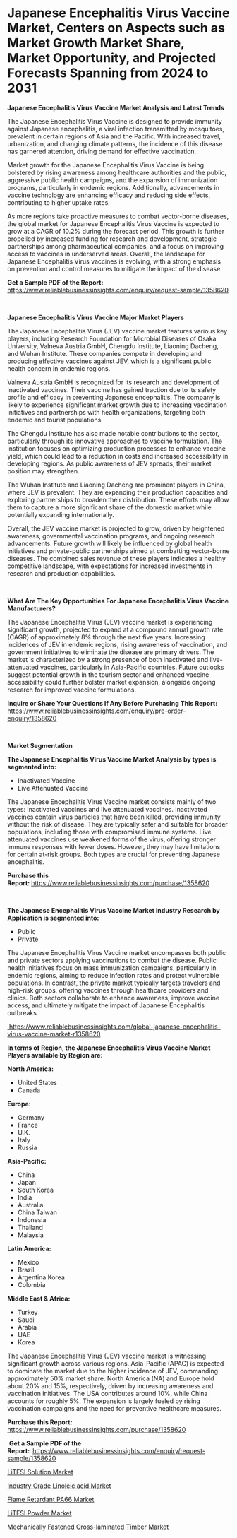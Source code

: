 <p><h1>Japanese Encephalitis Virus Vaccine Market, Centers on Aspects such as Market Growth Market Share, Market Opportunity, and Projected Forecasts Spanning from 2024 to 2031</h1></p><p><strong>Japanese Encephalitis Virus Vaccine Market Analysis and Latest Trends</strong></p>
<p><p>The Japanese Encephalitis Virus Vaccine is designed to provide immunity against Japanese encephalitis, a viral infection transmitted by mosquitoes, prevalent in certain regions of Asia and the Pacific. With increased travel, urbanization, and changing climate patterns, the incidence of this disease has garnered attention, driving demand for effective vaccination. </p><p>Market growth for the Japanese Encephalitis Virus Vaccine is being bolstered by rising awareness among healthcare authorities and the public, aggressive public health campaigns, and the expansion of immunization programs, particularly in endemic regions. Additionally, advancements in vaccine technology are enhancing efficacy and reducing side effects, contributing to higher uptake rates. </p><p>As more regions take proactive measures to combat vector-borne diseases, the global market for Japanese Encephalitis Virus Vaccine is expected to grow at a CAGR of 10.2% during the forecast period. This growth is further propelled by increased funding for research and development, strategic partnerships among pharmaceutical companies, and a focus on improving access to vaccines in underserved areas. Overall, the landscape for Japanese Encephalitis Virus vaccines is evolving, with a strong emphasis on prevention and control measures to mitigate the impact of the disease.</p></p>
<p><strong>Get a Sample PDF of the Report:&nbsp;</strong> <a href="https://www.reliablebusinessinsights.com/enquiry/request-sample/1358620?utm_campaign=1500&utm_medium=2&utm_source=Github&utm_content=ia&utm_term=11102024&utm_id=japanese-encephalitis-virus-vaccine">https://www.reliablebusinessinsights.com/enquiry/request-sample/1358620</a></p>
<p>&nbsp;</p>
<p><strong>Japanese Encephalitis Virus Vaccine Major Market Players</strong></p>
<p><p>The Japanese Encephalitis Virus (JEV) vaccine market features various key players, including Research Foundation for Microbial Diseases of Osaka University, Valneva Austria GmbH, Chengdu Institute, Liaoning Dacheng, and Wuhan Institute. These companies compete in developing and producing effective vaccines against JEV, which is a significant public health concern in endemic regions.</p><p>Valneva Austria GmbH is recognized for its research and development of inactivated vaccines. Their vaccine has gained traction due to its safety profile and efficacy in preventing Japanese encephalitis. The company is likely to experience significant market growth due to increasing vaccination initiatives and partnerships with health organizations, targeting both endemic and tourist populations.</p><p>The Chengdu Institute has also made notable contributions to the sector, particularly through its innovative approaches to vaccine formulation. The institution focuses on optimizing production processes to enhance vaccine yield, which could lead to a reduction in costs and increased accessibility in developing regions. As public awareness of JEV spreads, their market position may strengthen.</p><p>The Wuhan Institute and Liaoning Dacheng are prominent players in China, where JEV is prevalent. They are expanding their production capacities and exploring partnerships to broaden their distribution. These efforts may allow them to capture a more significant share of the domestic market while potentially expanding internationally.</p><p>Overall, the JEV vaccine market is projected to grow, driven by heightened awareness, governmental vaccination programs, and ongoing research advancements. Future growth will likely be influenced by global health initiatives and private-public partnerships aimed at combatting vector-borne diseases. The combined sales revenue of these players indicates a healthy competitive landscape, with expectations for increased investments in research and production capabilities.</p></p>
<p>&nbsp;</p>
<p><strong>What Are The Key Opportunities For Japanese Encephalitis Virus Vaccine Manufacturers?</strong></p>
<p><p>The Japanese Encephalitis Virus (JEV) vaccine market is experiencing significant growth, projected to expand at a compound annual growth rate (CAGR) of approximately 8% through the next five years. Increasing incidences of JEV in endemic regions, rising awareness of vaccination, and government initiatives to eliminate the disease are primary drivers. The market is characterized by a strong presence of both inactivated and live-attenuated vaccines, particularly in Asia-Pacific countries. Future outlooks suggest potential growth in the tourism sector and enhanced vaccine accessibility could further bolster market expansion, alongside ongoing research for improved vaccine formulations.</p></p>
<p><strong>Inquire or Share Your Questions If Any Before Purchasing This Report:</strong> <a href="https://www.reliablebusinessinsights.com/enquiry/pre-order-enquiry/1358620?utm_campaign=1500&utm_medium=2&utm_source=Github&utm_content=ia&utm_term=11102024&utm_id=japanese-encephalitis-virus-vaccine">https://www.reliablebusinessinsights.com/enquiry/pre-order-enquiry/1358620</a></p>
<p>&nbsp;</p>
<p><strong>Market Segmentation</strong></p>
<p><strong>The Japanese Encephalitis Virus Vaccine Market Analysis by types is segmented into:</strong></p>
<p><ul><li>Inactivated Vaccine</li><li>Live Attenuated Vaccine</li></ul></p>
<p><p>The Japanese Encephalitis Virus Vaccine market consists mainly of two types: inactivated vaccines and live attenuated vaccines. Inactivated vaccines contain virus particles that have been killed, providing immunity without the risk of disease. They are typically safer and suitable for broader populations, including those with compromised immune systems. Live attenuated vaccines use weakened forms of the virus, offering stronger immune responses with fewer doses. However, they may have limitations for certain at-risk groups. Both types are crucial for preventing Japanese encephalitis.</p></p>
<p><strong>Purchase this Report:&nbsp;</strong><a href="https://www.reliablebusinessinsights.com/purchase/1358620?utm_campaign=1500&utm_medium=2&utm_source=Github&utm_content=ia&utm_term=11102024&utm_id=japanese-encephalitis-virus-vaccine">https://www.reliablebusinessinsights.com/purchase/1358620</a></p>
<p>&nbsp;</p>
<p><strong>The Japanese Encephalitis Virus Vaccine Market Industry Research by Application is segmented into:</strong></p>
<p><ul><li>Public</li><li>Private</li></ul></p>
<p><p>The Japanese Encephalitis Virus Vaccine market encompasses both public and private sectors applying vaccinations to combat the disease. Public health initiatives focus on mass immunization campaigns, particularly in endemic regions, aiming to reduce infection rates and protect vulnerable populations. In contrast, the private market typically targets travelers and high-risk groups, offering vaccines through healthcare providers and clinics. Both sectors collaborate to enhance awareness, improve vaccine access, and ultimately mitigate the impact of Japanese Encephalitis outbreaks.</p></p>
<p><a href="https://www.reliablebusinessinsights.com/global-japanese-encephalitis-virus-vaccine-market-r1358620?utm_campaign=1500&utm_medium=2&utm_source=Github&utm_content=ia&utm_term=11102024&utm_id=japanese-encephalitis-virus-vaccine">&nbsp;https://www.reliablebusinessinsights.com/global-japanese-encephalitis-virus-vaccine-market-r1358620</a></p>
<p><strong>In terms of Region, the Japanese Encephalitis Virus Vaccine Market Players available by Region are:</strong></p>
<p>
    <p> <strong> North America: </strong>
        <ul>
            <li>United States</li>
            <li>Canada</li>
        </ul>
        </p> 
    <p> <strong> Europe: </strong>
        <ul>
            <li>Germany</li>
            <li>France</li>
            <li>U.K.</li>
            <li>Italy</li>
            <li>Russia</li>
        </ul>
        </p> 
    <p> <strong> Asia-Pacific: </strong>
        <ul>
            <li>China</li>
            <li>Japan</li>
            <li>South Korea</li>
            <li>India</li>
            <li>Australia</li>
            <li>China Taiwan</li>
            <li>Indonesia</li>
            <li>Thailand</li>
            <li>Malaysia</li>
        </ul>
        </p> 
    <p> <strong> Latin America: </strong>
        <ul>
            <li>Mexico</li>
            <li>Brazil</li>
            <li>Argentina Korea</li>
            <li>Colombia</li>
        </ul>
        </p> 
    <p> <strong> Middle East & Africa: </strong>
        <ul>
            <li>Turkey</li>
            <li>Saudi</li>
            <li>Arabia</li>
            <li>UAE</li>
            <li>Korea</li>
        </ul>
    </p>
    </p>
<p><p>The Japanese Encephalitis Virus (JEV) vaccine market is witnessing significant growth across various regions. Asia-Pacific (APAC) is expected to dominate the market due to the higher incidence of JEV, commanding approximately 50% market share. North America (NA) and Europe hold about 20% and 15%, respectively, driven by increasing awareness and vaccination initiatives. The USA contributes around 10%, while China accounts for roughly 5%. The expansion is largely fueled by rising vaccination campaigns and the need for preventive healthcare measures.</p></p>
<p><strong>Purchase this Report: </strong><a href="https://www.reliablebusinessinsights.com/purchase/1358620?utm_campaign=1500&utm_medium=2&utm_source=Github&utm_content=ia&utm_term=11102024&utm_id=japanese-encephalitis-virus-vaccine">https://www.reliablebusinessinsights.com/purchase/1358620</a></p>
<p>&nbsp;<strong>Get a Sample PDF of the Report:&nbsp;&nbsp;</strong><a href="https://www.reliablebusinessinsights.com/enquiry/request-sample/1358620?utm_campaign=1500&utm_medium=2&utm_source=Github&utm_content=ia&utm_term=11102024&utm_id=japanese-encephalitis-virus-vaccine">https://www.reliablebusinessinsights.com/enquiry/request-sample/1358620</a></p>
<p><strong></strong></p>
<p><p><a href="https://www.linkedin.com/pulse/litfsi-solution-market-global-regional-analysis-focus-region-fnchc?utm_campaign=1500&utm_medium=2&utm_source=Github&utm_content=ia&utm_term=11102024&utm_id=japanese-encephalitis-virus-vaccine">LiTFSI Solution Market</a></p><p><a href="https://www.linkedin.com/pulse/navigating-global-industry-grade-linoleic-acid-market-landscape-aff2c?utm_campaign=1500&utm_medium=2&utm_source=Github&utm_content=ia&utm_term=11102024&utm_id=japanese-encephalitis-virus-vaccine">Industry Grade Linoleic acid Market</a></p><p><a href="https://www.linkedin.com/pulse/flame-retardant-pa66-market-share-analysis-growth-trends-jft9e?utm_campaign=1500&utm_medium=2&utm_source=Github&utm_content=ia&utm_term=11102024&utm_id=japanese-encephalitis-virus-vaccine">Flame Retardant PA66 Market</a></p><p><a href="https://www.linkedin.com/pulse/insights-litfsi-powder-industry-market-financial-status-size-brcic?utm_campaign=1500&utm_medium=2&utm_source=Github&utm_content=ia&utm_term=11102024&utm_id=japanese-encephalitis-virus-vaccine">LiTFSI Powder Market</a></p><p><a href="https://www.linkedin.com/pulse/mechanically-fastened-cross-laminated-timber-market-refracting-txele?utm_campaign=1500&utm_medium=2&utm_source=Github&utm_content=ia&utm_term=11102024&utm_id=japanese-encephalitis-virus-vaccine">Mechanically Fastened Cross-laminated Timber Market</a></p></p>